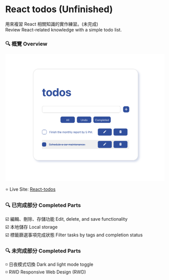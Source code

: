 # React todos (Unfinished)

用來複習 React 相關知識的實作練習。(未完成)  
Review React-related knowledge with a simple todo list.

### 🔍 概覽 Overview

![Screenshot-desktop](./Screenshot-desktop.png)

⭐️ Live Site: [React-todos](https://kaiens-lab.github.io/React-todo/)

### 🔍 已完成部分 Completed Parts

☑️ 編輯、刪除、存儲功能 Edit, delete, and save functionality  
☑️ 本地儲存 Local storage  
☑️ 標籤篩選事項完成狀態 Filter tasks by tags and completion status

### 🔍 未完成部分 Completed Parts

◽️ 日夜模式切換 Dark and light mode toggle  
◽️ RWD Responsive Web Design (RWD)
